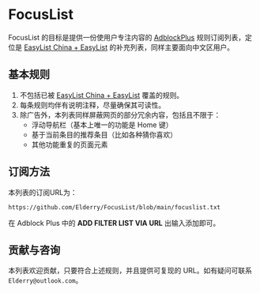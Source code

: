 # FocusList
FocusList 的目标是提供一份使用户专注内容的 [AdblockPlus](https://adblockplus.org/) 规则订阅列表，定位是 [EasyList China + EasyList](https://github.com/easylist/easylistchina/) 的补充列表，同样主要面向中文区用户。

## 基本规则
1. 不包括已被 [EasyList China + EasyList](https://github.com/easylist/easylistchina/) 覆盖的规则。
1. 每条规则均伴有说明注释，尽量确保其可读性。
1. 除广告外，本列表同样屏蔽网页的部分冗余内容，包括且不限于：
    - 浮动导航栏（基本上唯一的功能是 Home 键）
    - 基于当前条目的推荐条目（比如各种猜你喜欢）
    - 其他功能重复的页面元素

## 订阅方法
本列表的订阅URL为：
```
https://github.com/Elderry/FocusList/blob/main/focuslist.txt
```
在 Adblock Plus 中的 **ADD FILTER LIST VIA URL** 出输入添加即可。

## 贡献与咨询
本列表欢迎贡献，只要符合上述规则，并且提供可复现的 URL。如有疑问可联系 `Elderry@outlook.com`。
